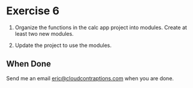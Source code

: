 # Exercise 6

1. Organize the functions in the calc app project into modules. Create at least two new modules.

2. Update the project to use the modules.

## When Done

Send me an email [eric@cloudcontraptions.com](mailto:eric@cloudcontraptions.com) when you are done.
